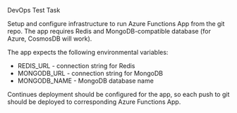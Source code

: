 DevOps Test Task

Setup and configure infrastructure to run Azure Functions App from the git repo.
The app requires Redis and MongoDB-compatible database (for Azure, CosmosDB will work).

The app expects the following environmental variables:

* REDIS_URL - connection string for Redis
* MONGODB_URL - connection string for MongoDB
* MONGODB_NAME - MongoDB database name

Continues deployment should be configured for the app, so each push to git should be deployed to corresponding Azure Functions App.

